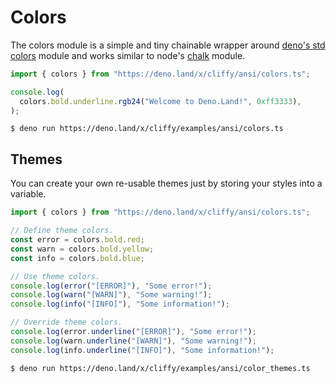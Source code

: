 # Colors

The colors module is a simple and tiny chainable wrapper around
[deno's std colors](https://deno.land/std/fmt/colors.ts) module and works
similar to node's [chalk](https://github.com/chalk/chalk) module.

```typescript
import { colors } from "https://deno.land/x/cliffy/ansi/colors.ts";

console.log(
  colors.bold.underline.rgb24("Welcome to Deno.Land!", 0xff3333),
);
```

```console
$ deno run https://deno.land/x/cliffy/examples/ansi/colors.ts
```

## Themes

You can create your own re-usable themes just by storing your styles into a
variable.

```typescript
import { colors } from "https://deno.land/x/cliffy/ansi/colors.ts";

// Define theme colors.
const error = colors.bold.red;
const warn = colors.bold.yellow;
const info = colors.bold.blue;

// Use theme colors.
console.log(error("[ERROR]"), "Some error!");
console.log(warn("[WARN]"), "Some warning!");
console.log(info("[INFO]"), "Some information!");

// Override theme colors.
console.log(error.underline("[ERROR]"), "Some error!");
console.log(warn.underline("[WARN]"), "Some warning!");
console.log(info.underline("[INFO]"), "Some information!");
```

```console
$ deno run https://deno.land/x/cliffy/examples/ansi/color_themes.ts
```
